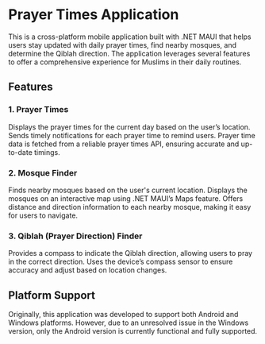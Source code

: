 # Prayer Times Application
This is a cross-platform mobile application built with .NET MAUI that helps users stay updated with daily prayer times, find nearby mosques, and determine the Qiblah direction. The application leverages several features to offer a comprehensive experience for Muslims in their daily routines.

## Features
### 1. Prayer Times
Displays the prayer times for the current day based on the user’s location.
Sends timely notifications for each prayer time to remind users.
Prayer time data is fetched from a reliable prayer times API, ensuring accurate and up-to-date timings.
### 2. Mosque Finder
Finds nearby mosques based on the user's current location.
Displays the mosques on an interactive map using .NET MAUI’s Maps feature.
Offers distance and direction information to each nearby mosque, making it easy for users to navigate.
### 3. Qiblah (Prayer Direction) Finder
Provides a compass to indicate the Qiblah direction, allowing users to pray in the correct direction.
Uses the device’s compass sensor to ensure accuracy and adjust based on location changes.

## Platform Support
Originally, this application was developed to support both Android and Windows platforms. However, due to an unresolved issue in the Windows version, only the Android version is currently functional and fully supported.

